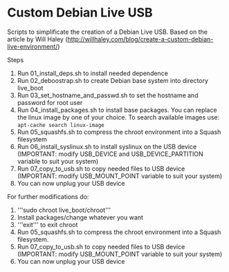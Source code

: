 # Custom Debian Live USB

Scripts to simplificate the creation of a Debian Live USB. Based on the article by Will Haley (http://willhaley.com/blog/create-a-custom-debian-live-environment/)

Steps

1. Run 01_install_deps.sh to install needed dependence
2. Run 02_deboostrap.sh to create Debian base system into directory live_boot
3. Run 03_set_hostname_and_passwd.sh to set the hostname and password for root user
4. Run 04_install_packages.sh to install base packages. You can replace the linux image by one of your choice. To search available images use:
```apt-cache search linux-image```
5. Run 05_squashfs.sh to compress the chroot environment into a Squash filesystem
6. Run 06_install_syslinux.sh to install syslinux on the USB device (IMPORTANT: modify USB_DEVICE and USB_DEVICE_PARTITION variable to suit your system)
7. Run 07_copy_to_usb.sh to copy needed files to USB device (IMPORTANT: modify USB_MOUNT_POINT variable to suit your system)
8. You can now unplug your USB device

For further modifications do:
1. '''sudo chroot live_boot/chroot'''
2. Install packages/change whatever you want
3. '''exit''' to exit chroot
4. Run 05_squashfs.sh to compress the chroot environment into a Squash filesystem.
5. Run 07_copy_to_usb.sh to copy needed files to USB device (IMPORTANT: modify USB_MOUNT_POINT variable to suit your system)
6. You can now unplug your USB device
